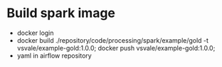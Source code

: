 # Build spark image
- docker login
- docker build ./repository/code/processing/spark/example/gold -t vsvale/example-gold:1.0.0; docker push vsvale/example-gold:1.0.0;
- yaml in airflow repository